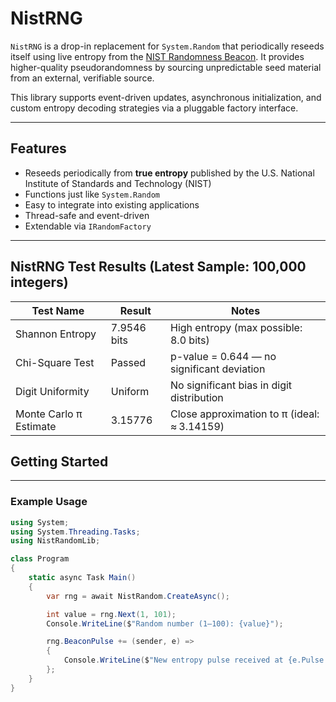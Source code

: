 ﻿# NistRNG

`NistRNG` is a drop-in replacement for `System.Random` that periodically reseeds itself using live entropy from the [NIST Randomness Beacon](https://beacon.nist.gov). It provides higher-quality pseudorandomness by sourcing unpredictable seed material from an external, verifiable source.

This library supports event-driven updates, asynchronous initialization, and custom entropy decoding strategies via a pluggable factory interface.

---

## Features

- Reseeds periodically from **true entropy** published by the U.S. National Institute of Standards and Technology (NIST)
- Functions just like `System.Random`
- Easy to integrate into existing applications
- Thread-safe and event-driven
- Extendable via `IRandomFactory`

---

## NistRNG Test Results (Latest Sample: 100,000 integers)

| Test Name             | Result         | Notes                                                  |
|-----------------------|----------------|--------------------------------------------------------|
| Shannon Entropy       | 7.9546 bits    | High entropy (max possible: 8.0 bits)                  |
| Chi-Square Test       | Passed         | p-value = 0.644 — no significant deviation             |
| Digit Uniformity      | Uniform        | No significant bias in digit distribution              |
| Monte Carlo π Estimate| 3.15776        | Close approximation to π (ideal: ≈ 3.14159)   

## Getting Started

---

### Example Usage

```csharp
using System;
using System.Threading.Tasks;
using NistRandomLib;

class Program
{
    static async Task Main()
    {
        var rng = await NistRandom.CreateAsync();

        int value = rng.Next(1, 101);
        Console.WriteLine($"Random number (1–100): {value}");

        rng.BeaconPulse += (sender, e) =>
        {
            Console.WriteLine($"New entropy pulse received at {e.Pulse.TimeStamp}.");
        };
    }
}
